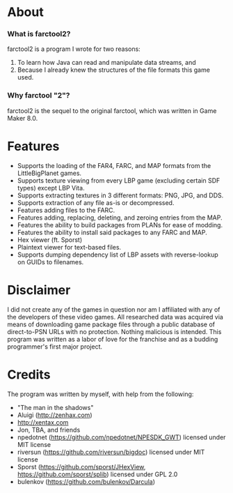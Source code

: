 # About
### What is farctool2?
farctool2 is a program I wrote for two reasons:
1. To learn how Java can read and manipulate data streams, and
2. Because I already knew the structures of the file formats this game used.

### Why farctool "2"?
farctool2 is the sequel to the original farctool, which was written in Game Maker 8.0.

# Features
 - Supports the loading of the FAR4, FARC, and MAP formats from the LittleBigPlanet games.
 - Supports texture viewing from every LBP game (excluding certain SDF types) except LBP Vita. 
 - Supports extracting textures in 3 different formats: PNG, JPG, and DDS.
 - Supports extraction of any file as-is or decompressed.
 - Features adding files to the FARC.
 - Features adding, replacing, deleting, and zeroing entries from the MAP.
 - Features the ability to build packages from PLANs for ease of modding.
 - Features the ability to install said packages to any FARC and MAP.
 - Hex viewer (ft. Sporst)
 - Plaintext viewer for text-based files.
 - Supports dumping dependency list of LBP assets with reverse-lookup on GUIDs to filenames.
 
# Disclaimer
I did not create any of the games in question nor am I affiliated with any of the developers of these video games.
All researched data was acquired via means of downloading game package files through a public database of direct-to-PSN URLs with no protection.
Nothing malicious is intended. This program was written as a labor of love for the franchise and as a budding programmer's first major project. 

# Credits
The program was written by myself, with help from the following:
 - "The man in the shadows"
 - Aluigi (http://zenhax.com)
 - http://xentax.com
 - Jon, TBA, and friends
 - npedotnet (https://github.com/npedotnet/NPESDK_GWT) licensed under MIT license
 - riversun (https://github.com/riversun/bigdoc) licensed under MIT license
 - Sporst (https://github.com/sporst/JHexView, https://github.com/sporst/splib) licensed under GPL 2.0
 - bulenkov (https://github.com/bulenkov/Darcula)
